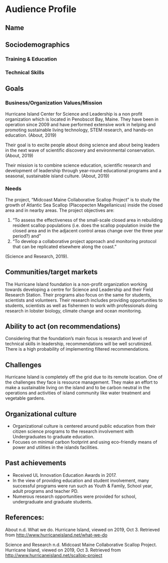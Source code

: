 # Audience Profile  

## Name  

## Sociodemographics  
### Training & Education
### Technical Skills
## Goals  
### Business/Organization Values/Mission  
Hurricane Island Center for Science and Leadership is a non profit organization which is located in Penobscot Bay, Maine. They have been in operation since 2009 and have performed extensive work in helping and promoting sustainable living technology, STEM research, and hands-on education.  (About, 2019)

Their goal is to excite people about doing science and about being leaders in the next wave of scientific discovery and environmental conservation.  (About, 2019)

Their mission is to combine science education, scientific research and development of leadership through year-round educational programs and a seasonal, sustainable island culture.  (About, 2019)

### Needs  
The project, “Midcoast Maine Collaborative Scallop Project” is to study the growth of Atlantic Sea Scallop (Placopecten Magellanicus) inside the closed area and in nearby areas. The project objectives are: 

1. “To assess the effectiveness of the small-scale closed area in rebuilding resident scallop populations (i.e. does the scallop population inside the closed area and in the adjacent control areas change over the three year period?) and”
2. “To develop a collaborative project approach and monitoring protocol that can be replicated elsewhere along the coast.”

(Science and Research, 2019).

## Communities/target markets  
The Hurricane Island foundation is a non-profit organization working towards developing a centre for Science and Leadership and their Field Research Station. Their programs also focus on the same for students, scientists and volunteers. Their research includes providing opportunities to students, scientists as well as fishermen to work with professionals doing research in lobster biology, climate change and ocean monitoring.

## Ability to act (on recommendations) 
Considering that the foundation’s main focus is research and level of technical skills in leadership, recommendations will be well scrutinized. There is a high probability of implementing filtered recommendations.

## Challenges   
Hurricane Island is completely off the grid due to its remote location. One of the challenges they face is resource management. They make an effort to make a sustainable living  on the island and to be carbon neutral in the operations and activities of island community like water treatment and vegetable gardens.

## Organizational culture  
* Organizational culture is centered around public education from their citizen science programs to the research involvement with Undergraduates to graduate education.
* Focuses on minimal carbon footprint and using eco-friendly means of power and utilities in the islands facilities.

## Past achievements  
* Received UL Innovation Education Awards in 2017.
* In the view of providing education and student involvement, many successful programs were run such as Youth & Family, School year, adult programs and teacher PD.
* Numerous research opportunities were provided for school, undergraduate and graduate students.


## References:

About n.d. What we do. Hurricane Island, viewed on 2019, Oct 3. Retrieved from http://www.hurricaneisland.net/what-we-do

Science and Research n.d. Midcoast Maine Collaborative Scallop Project. Hurricane Island, viewed on 2019, Oct 3. Retrieved from http://www.hurricaneisland.net/scallop-project
